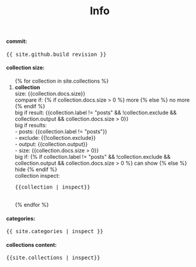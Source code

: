 ﻿---
layout: default
title: Info
published: true
exclude: true
---

#### commit:
<pre>{{ site.github.build_revision }}</pre>

#### collection size:
<ol>
  {% for collection in site.collections %}
    <li> <b>collection</b><br>
      size: {{collection.docs.size}}<br>
      compare if: {% if collection.docs.size > 0 %} more {% else %} no more {% endif %}<br>
      big if result: {{collection.label != "posts" && !collection.exclude && collection.output && collection.docs.size > 0}}<br>
      big if results:<br>
      - posts: {{collection.label != "posts"}}<br>
      - exclude: {{!collection.exclude}}<br>
      - output: {{collection.output}}<br>
      - size: {{collection.docs.size > 0}}<br>
      big if: {% if collection.label != "posts" && !collection.exclude && collection.output && collection.docs.size > 0 %} can show {% else %} hide {% endif %}<br>
      collection inspect:<br>
      <pre>{{collection | inspect}}</pre><br>
    </li>
  {% endfor %}
</ol>

#### categories:
<pre>{{ site.categories | inspect }}</pre>

#### collections content:
<pre>{{site.collections | inspect}}</pre>